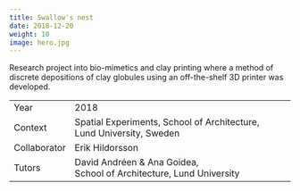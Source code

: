 ```yaml
---
title: Swallow's nest
date: 2018-12-20
weight: 10
image: hero.jpg
---
```


Research project into bio-mimetics and clay printing where a method of discrete
depositions of clay globules using an off-the-shelf 3D printer was developed.

<!-- more -->

|              |                                                                      |
| ------------ | -------------------------------------------------------------------- |
| Year         | 2018                                                                 |
| Context      | Spatial Experiments, School of Architecture, Lund University, Sweden |
| Collaborator | Erik Hildorsson                                                      |
| Tutors       | David Andréen & Ana Goidea, School of Architecture, Lund University  |
